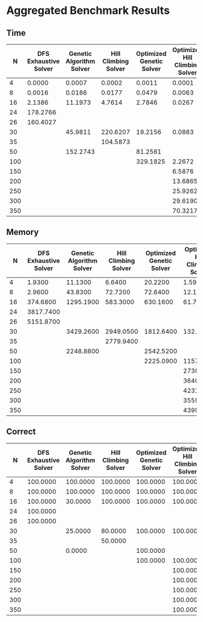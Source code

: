 # Aggregated Benchmark Results

## Time
|N|DFS Exhaustive Solver|Genetic Algorithm Solver|Hill Climbing Solver|Optimized Genetic Solver|Optimized Hill Climbing Solver|
|---|---|---|---|---|---|
|4|0.0000|0.0007|0.0002|0.0011|0.0001|
|8|0.0016|0.0186|0.0177|0.0479|0.0063|
|16|2.1386|11.1973|4.7614|2.7846|0.0267|
|24|178.2766|||||
|26|160.4027|||||
|30||45.9811|220.6207|19.2156|0.0883|
|35|||104.5873|||
|50||152.2743||81.2561||
|100||||329.1825|2.2672|
|150|||||6.5876|
|200|||||13.6865|
|250|||||25.9262|
|300|||||29.6190|
|350|||||70.3217|

## Memory
|N|DFS Exhaustive Solver|Genetic Algorithm Solver|Hill Climbing Solver|Optimized Genetic Solver|Optimized Hill Climbing Solver|
|---|---|---|---|---|---|
|4|1.9300|11.1300|6.6400|20.2200|1.5900|
|8|2.9600|43.8300|72.7200|72.6400|12.1900|
|16|374.6800|1295.1900|583.3000|630.1600|61.7400|
|24|3817.7400|||||
|26|5151.8700|||||
|30||3429.2600|2949.0500|1812.6400|132.3000|
|35|||2779.9400|||
|50||2248.8800||2542.5200||
|100||||2225.0900|1157.1800|
|150|||||2739.1100|
|200|||||3640.2000|
|250|||||4231.0100|
|300|||||3559.2600|
|350|||||4399.1700|

## Correct
|N|DFS Exhaustive Solver|Genetic Algorithm Solver|Hill Climbing Solver|Optimized Genetic Solver|Optimized Hill Climbing Solver|
|---|---|---|---|---|---|
|4|100.0000|100.0000|100.0000|100.0000|100.0000|
|8|100.0000|100.0000|100.0000|100.0000|100.0000|
|16|100.0000|30.0000|100.0000|100.0000|100.0000|
|24|100.0000|||||
|26|100.0000|||||
|30||25.0000|80.0000|100.0000|100.0000|
|35|||50.0000|||
|50||0.0000||100.0000||
|100||||100.0000|100.0000|
|150|||||100.0000|
|200|||||100.0000|
|250|||||100.0000|
|300|||||100.0000|
|350|||||100.0000|
